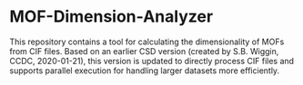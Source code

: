 # MOF-Dimension-Analyzer
This repository contains a tool for calculating the dimensionality of MOFs from CIF files. Based on an earlier CSD version (created by S.B. Wiggin, CCDC, 2020-01-21), this version is updated to directly process CIF files and supports parallel execution for handling larger datasets more efficiently.
